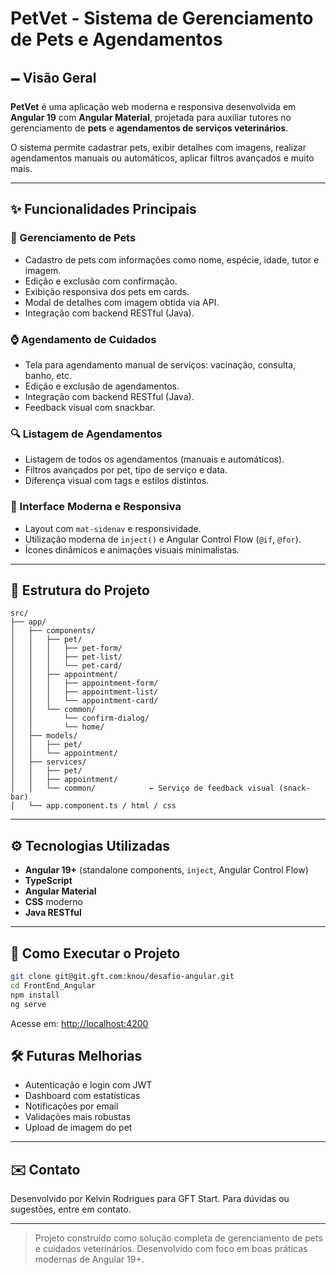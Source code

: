 # PetVet - Sistema de Gerenciamento de Pets e Agendamentos

## 🗕️ Visão Geral

**PetVet** é uma aplicação web moderna e responsiva desenvolvida em **Angular 19** com **Angular Material**, projetada para auxiliar tutores no gerenciamento de **pets** e **agendamentos de serviços veterinários**.

O sistema permite cadastrar pets, exibir detalhes com imagens, realizar agendamentos manuais ou automáticos, aplicar filtros avançados e muito mais.

---

## ✨ Funcionalidades Principais

### 🐾 Gerenciamento de Pets

- Cadastro de pets com informações como nome, espécie, idade, tutor e imagem.
- Edição e exclusão com confirmação.
- Exibição responsiva dos pets em cards.
- Modal de detalhes com imagem obtida via API.
- Integração com backend RESTful (Java).

### ⌚ Agendamento de Cuidados

- Tela para agendamento manual de serviços: vacinação, consulta, banho, etc.
- Edição e exclusão de agendamentos.
- Integração com backend RESTful (Java).
- Feedback visual com snackbar.

### 🔍 Listagem de Agendamentos

- Listagem de todos os agendamentos (manuais e automáticos).
- Filtros avançados por pet, tipo de serviço e data.
- Diferença visual com tags e estilos distintos.

### 🧭 Interface Moderna e Responsiva

- Layout com `mat-sidenav` e responsividade.
- Utilização moderna de `inject()` e Angular Control Flow (`@if`, `@for`).
- Ícones dinâmicos e animações visuais minimalistas.

---

## 📁 Estrutura do Projeto

```
src/
├── app/
│   ├── components/
│   │   ├── pet/
│   │   │   ├── pet-form/
│   │   │   ├── pet-list/
│   │   │   └── pet-card/
│   │   ├── appointment/
│   │   │   ├── appointment-form/
│   │   │   ├── appointment-list/
│   │   │   └── appointment-card/
│   │   └── common/
│   │       └── confirm-dialog/
│   │       └── home/
│   ├── models/
│   │   ├── pet/
│   │   └── appointment/
│   ├── services/
│   │   ├── pet/
│   │   ├── appointment/
│   │   └── common/            ← Serviço de feedback visual (snack-bar)
│   └── app.component.ts / html / css
```

---

## ⚙️ Tecnologias Utilizadas

- **Angular 19+** (standalone components, `inject`, Angular Control Flow)
- **TypeScript**
- **Angular Material**
- **CSS** moderno
- **Java RESTful**

---

## 🚀 Como Executar o Projeto

```bash
git clone git@git.gft.com:knou/desafio-angular.git
cd FrontEnd_Angular
npm install
ng serve
```

Acesse em: [http://localhost:4200](http://localhost:4200)

## 🛠️ Futuras Melhorias

- Autenticação e login com JWT
- Dashboard com estatísticas
- Notificações por email
- Validações mais robustas
- Upload de imagem do pet

---

## ✉️ Contato

Desenvolvido por Kelvin Rodrigues para GFT Start. Para dúvidas ou sugestões, entre em contato.

---

> Projeto construído como solução completa de gerenciamento de pets e cuidados veterinários. Desenvolvido com foco em boas práticas modernas de Angular 19+.
